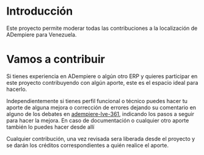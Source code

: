 # Introducción #

Este proyecto permite moderar todas las contribuciones a la localización de ADempiere para Venezuela.


# Vamos a contribuir #

Si tienes experiencia en ADempiere o algún otro ERP y quieres participar en este proyecto contribuyendo con algún aporte, este es el espacio ideal para hacerlo.

Independientemente si tienes perfil funcional o técnico puedes hacer tu aporte de alguna mejora o corrección de errores dejando su comentario en alguno de los debates en [adempiere-lve-361](http://groups.google.com/group/adempiere-lve-361), indicando los pasos a seguir para hacer la mejora. En caso de documentación o cualquier otro aporte también lo puedes hacer desde allí

Cualquier contribución, una vez revisada sera liberada desde el proyecto y se darán los créditos correspondientes a quién realice el aporte.